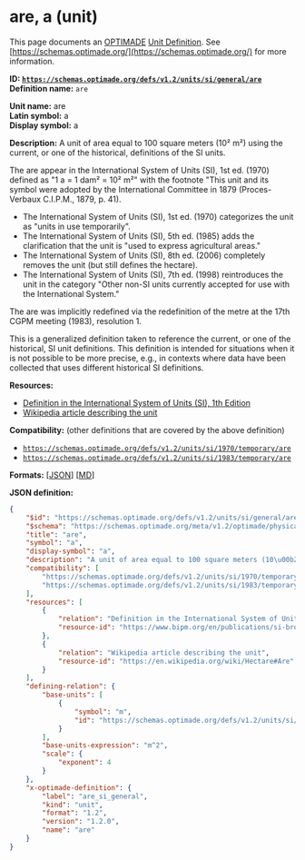# are, a (unit)

This page documents an [OPTIMADE](https://www.optimade.org/) [Unit Definition](https://schemas.optimade.org/#definitions). See [https://schemas.optimade.org/](https://schemas.optimade.org/) for more information.

**ID: [`https://schemas.optimade.org/defs/v1.2/units/si/general/are`](https://schemas.optimade.org/defs/v1.2/units/si/general/are.md)**  
**Definition name:** `are`

**Unit name:** are  
**Latin symbol:** a  
**Display symbol:** a  
  
**Description:** A unit of area equal to 100 square meters (10² m²) using the current, or one of the historical, definitions of the SI units.

The are appear in the International System of Units (SI), 1st ed. (1970) defined as "1 a = 1 dam² = 10² m²" with the footnote "This unit and its symbol were adopted by the International Committee in 1879 (Proces-Verbaux C.I.P.M., 1879, p. 41).

- The International System of Units (SI), 1st ed. (1970) categorizes the unit as "units in use temporarily".
- The International System of Units (SI), 5th ed. (1985) adds the clarification that the unit is "used to express agricultural areas."
- The International System of Units (SI), 8th ed. (2006) completely removes the unit (but still defines the hectare).
- The International System of Units (SI), 7th ed. (1998) reintroduces the unit in the category "Other non-SI units currently accepted for use with the International System."

The are was implicitly redefined via the redefinition of the metre at the 17th CGPM meeting (1983), resolution 1.

This is a generalized definition taken to reference the current, or one of the historical, SI unit definitions.
This definition is intended for situations when it is not possible to be more precise, e.g., in contexts where data have been collected that uses different historical SI definitions.

**Resources:**

- [Definition in the International System of Units (SI), 1th Edition](https://www.bipm.org/en/publications/si-brochure)
- [Wikipedia article describing the unit](https://en.wikipedia.org/wiki/Hectare#Are)


**Compatibility:** (other definitions that are covered by the above definition)

- [`https://schemas.optimade.org/defs/v1.2/units/si/1970/temporary/are`](https://schemas.optimade.org/defs/v1.2/units/si/1970/temporary/are.md)
- [`https://schemas.optimade.org/defs/v1.2/units/si/1983/temporary/are`](https://schemas.optimade.org/defs/v1.2/units/si/1983/temporary/are.md)


**Formats:** [[JSON](are.json)] [[MD](are.md)]

**JSON definition:**

``` json
{
    "$id": "https://schemas.optimade.org/defs/v1.2/units/si/general/are",
    "$schema": "https://schemas.optimade.org/meta/v1.2/optimade/physical_unit_definition.json",
    "title": "are",
    "symbol": "a",
    "display-symbol": "a",
    "description": "A unit of area equal to 100 square meters (10\u00b2 m\u00b2) using the current, or one of the historical, definitions of the SI units.\n\nThe are appear in the International System of Units (SI), 1st ed. (1970) defined as \"1 a = 1 dam\u00b2 = 10\u00b2 m\u00b2\" with the footnote \"This unit and its symbol were adopted by the International Committee in 1879 (Proces-Verbaux C.I.P.M., 1879, p. 41).\n\n- The International System of Units (SI), 1st ed. (1970) categorizes the unit as \"units in use temporarily\".\n- The International System of Units (SI), 5th ed. (1985) adds the clarification that the unit is \"used to express agricultural areas.\"\n- The International System of Units (SI), 8th ed. (2006) completely removes the unit (but still defines the hectare).\n- The International System of Units (SI), 7th ed. (1998) reintroduces the unit in the category \"Other non-SI units currently accepted for use with the International System.\"\n\nThe are was implicitly redefined via the redefinition of the metre at the 17th CGPM meeting (1983), resolution 1.\n\nThis is a generalized definition taken to reference the current, or one of the historical, SI unit definitions.\nThis definition is intended for situations when it is not possible to be more precise, e.g., in contexts where data have been collected that uses different historical SI definitions.",
    "compatibility": [
        "https://schemas.optimade.org/defs/v1.2/units/si/1970/temporary/are",
        "https://schemas.optimade.org/defs/v1.2/units/si/1983/temporary/are"
    ],
    "resources": [
        {
            "relation": "Definition in the International System of Units (SI), 1th Edition",
            "resource-id": "https://www.bipm.org/en/publications/si-brochure"
        },
        {
            "relation": "Wikipedia article describing the unit",
            "resource-id": "https://en.wikipedia.org/wiki/Hectare#Are"
        }
    ],
    "defining-relation": {
        "base-units": [
            {
                "symbol": "m",
                "id": "https://schemas.optimade.org/defs/v1.2/units/si/general/metre"
            }
        ],
        "base-units-expression": "m^2",
        "scale": {
            "exponent": 4
        }
    },
    "x-optimade-definition": {
        "label": "are_si_general",
        "kind": "unit",
        "format": "1.2",
        "version": "1.2.0",
        "name": "are"
    }
}
```